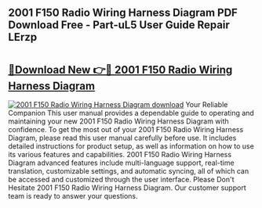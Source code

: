 ## 2001 F150 Radio Wiring Harness Diagram PDF Download Free - Part-uL5 User Guide Repair LErzp

# <h2><a href="http://dfou172.blite.top/?on=2001+F150+Radio+Wiring+Harness+Diagram">🔗Download New 👉🔴 2001 F150 Radio Wiring Harness Diagram</a></h2>

[![2001 F150 Radio Wiring Harness Diagram download](https://i.imgur.com/lujVjoI.png)](http://dfou172.blite.top/?on=2001+F150+Radio+Wiring+Harness+Diagram)
Your Reliable Companion This user manual provides a dependable guide to operating and maintaining your new 2001 F150 Radio Wiring Harness Diagram with confidence. To get the most out of your 2001 F150 Radio Wiring Harness Diagram, please read this user manual carefully before use. It includes detailed instructions for product setup, as well as information on how to use its various features and capabilities. 2001 F150 Radio Wiring Harness Diagram advanced features include multi-language support, real-time translation, customizable settings, and automatic syncing, all of which can be accessed and customized through the user interface. Please Don't Hesitate 2001 F150 Radio Wiring Harness Diagram. Our customer support team is ready to answer your questions.

